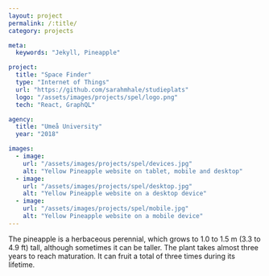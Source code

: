 ```yaml
---
layout: project
permalink: /:title/
category: projects

meta:
  keywords: "Jekyll, Pineapple"

project:
  title: "Space Finder"
  type: "Internet of Things"
  url: "https://github.com/sarahmhale/studieplats"
  logo: "/assets/images/projects/spel/logo.png"
  tech: "React, GraphQL"

agency:
  title: "Umeå University"
  year: "2018"

images:
  - image:
    url: "/assets/images/projects/spel/devices.jpg"
    alt: "Yellow Pineapple website on tablet, mobile and desktop"
  - image:
    url: "/assets/images/projects/spel/desktop.jpg"
    alt: "Yellow Pineapple website on a desktop device"
  - image:
    url: "/assets/images/projects/spel/mobile.jpg"
    alt: "Yellow Pineapple website on a mobile device"
---
```

<p>The pineapple is a herbaceous perennial, which grows to 1.0 to 1.5 m (3.3 to 4.9 ft) tall, although sometimes it can be taller. The plant takes almost three years to reach maturation. It can fruit a total of three times during its lifetime.</p>